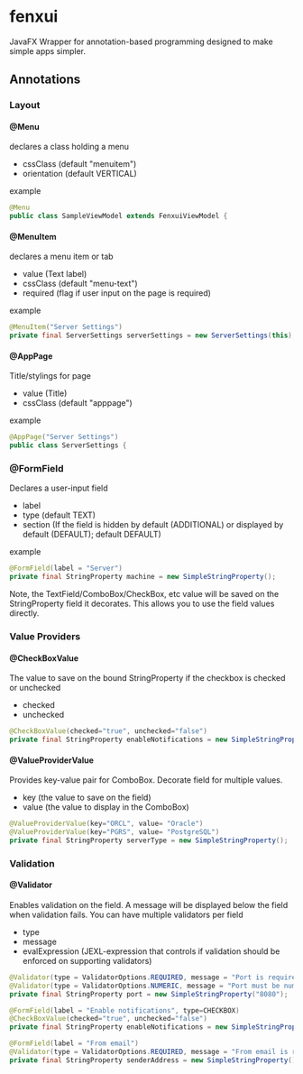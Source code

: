 # fenxui
JavaFX Wrapper for annotation-based programming designed to make simple apps simpler.

## Annotations
### Layout
#### @Menu
declares a class holding a menu
* cssClass (default "menuitem")
* orientation (default VERTICAL)

example<br>
```java
@Menu
public class SampleViewModel extends FenxuiViewModel {
```
#### @MenuItem
declares a menu item or tab
* value (Text label)
* cssClass (default "menu-text")
* required (flag if user input on the page is required)

example
```java
@MenuItem("Server Settings")
private final ServerSettings serverSettings = new ServerSettings(this);
```
#### @AppPage
Title/stylings for page
* value (Title)
* cssClass (default "apppage")

example<br>
```java
@AppPage("Server Settings")
public class ServerSettings {
```

### @FormField
Declares a user-input field
* label
* type (default TEXT)
* section (If the field is hidden by default (ADDITIONAL) or displayed by default (DEFAULT); default DEFAULT)

example
```java
@FormField(label = "Server")
private final StringProperty machine = new SimpleStringProperty();
```

Note, the TextField/ComboBox/CheckBox, etc value will be saved on the StringProperty field it decorates.  This allows you to use the field values directly.
### Value Providers
#### @CheckBoxValue
The value to save on the bound StringProperty if the checkbox is checked or unchecked
* checked
* unchecked

```java
@CheckBoxValue(checked="true", unchecked="false")
private final StringProperty enableNotifications = new SimpleStringProperty("false");
```

#### @ValueProviderValue
Provides key-value pair for ComboBox. Decorate field for multiple values.
* key (the value to save on the field)
* value (the value to display in the ComboBox)

```java
@ValueProviderValue(key="ORCL", value= "Oracle")
@ValueProviderValue(key="PGRS", value= "PostgreSQL")
private final StringProperty serverType = new SimpleStringProperty();
```

### Validation
#### @Validator
Enables validation on the field.  A message will be displayed below the field when validation fails.  You can have multiple validators per field
* type 
* message
* evalExpression (JEXL-expression that controls if validation should be enforced on supporting validators)

```java
@Validator(type = ValidatorOptions.REQUIRED, message = "Port is required")
@Validator(type = ValidatorOptions.NUMERIC, message = "Port must be numeric")
private final StringProperty port = new SimpleStringProperty("8080");

@FormField(label = "Enable notifications", type=CHECKBOX)
@CheckBoxValue(checked="true", unchecked="false")
private final StringProperty enableNotifications = new SimpleStringProperty("false");

@FormField(label = "From email")
@Validator(type = ValidatorOptions.REQUIRED, message = "From email is required", evalExpression="#{enableNotifications} eq 'true'")
private final StringProperty senderAddress = new SimpleStringProperty();
```
